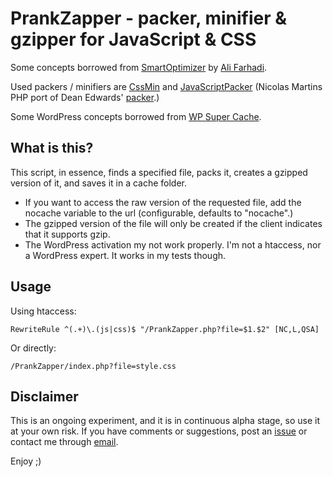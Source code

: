 PrankZapper - packer, minifier & gzipper for JavaScript & CSS
=============================================================

Some concepts borrowed from [SmartOptimizer][] by [Ali Farhadi][].

Used packers / minifiers are [CssMin][] and [JavaScriptPacker][] (Nicolas
Martins PHP port of Dean Edwards' [packer][].)

Some WordPress concepts borrowed from [WP Super Cache][wpsc].

[SmartOptimizer]:   https://github.com/farhadi/SmartOptimizer
[Ali Farhadi]:      http://farhadi.ir/
[CssMin]:           http://code.google.com/p/cssmin/
[JavaScriptPacker]: http://joliclic.free.fr/php/javascript-packer/en/
[packer]:           http://dean.edwards.name/packer/
[wpsc]:             http://wordpress.org/extend/plugins/wp-super-cache/

What is this?
-------------

This script, in essence, finds a specified file, packs it, creates a gzipped
version of it, and saves it in a cache folder.

* If you want to access the raw version of the requested file, add the nocache
  variable to the url (configurable, defaults to "nocache".)
* The gzipped version of the file will only be created if the client indicates
  that it supports gzip.
* The WordPress activation my not work properly. I'm not a htaccess, nor
  a WordPress expert. It works in my tests though.

Usage
-----

Using htaccess:
```
RewriteRule ^(.+)\.(js|css)$ "/PrankZapper.php?file=$1.$2" [NC,L,QSA]
```

Or directly:
```
/PrankZapper/index.php?file=style.css
```

Disclaimer
----------

This is an ongoing experiment, and it is in continuous alpha stage, so use it
at your own risk. If you have comments or suggestions, post an [issue][] or
contact me through [email][].

Enjoy ;)

[issue]: https://github.com/brego/PrankZapper/issues
[email]: mailto:brego.dk@gmail.com